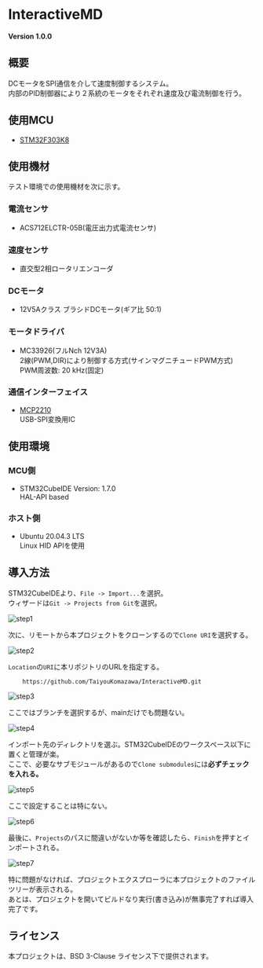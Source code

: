 # InteractiveMD

**Version 1.0.0**

## 概要

DCモータをSPI通信を介して速度制御するシステム。   
内部のPID制御器により２系統のモータをそれぞれ速度及び電流制御を行う。

## 使用MCU

- [STM32F303K8](https://www.st.com/ja/microcontrollers-microprocessors/stm32f303k8.html)

## 使用機材

テスト環境での使用機材を次に示す。

### 電流センサ

- ACS712ELCTR-05B(電圧出力式電流センサ)

### 速度センサ

- 直交型2相ロータリエンコーダ   

### DCモータ

- 12V5Aクラス ブラシドDCモータ(ギア比 50:1)

### モータドライバ

- MC33926(フルNch 12V3A)    
    2線(PWM,DIR)により制御する方式(サインマグニチュードPWM方式)     
    PWM周波数:  20 kHz(固定)

### 通信インターフェイス

- [MCP2210](https://www.microchip.com/en-us/product/MCP2210)    
    USB-SPI変換用IC 

## 使用環境

### MCU側

- STM32CubeIDE  Version: 1.7.0  
    HAL-API based   

### ホスト側

- Ubuntu 20.04.3 LTS    
    Linux HID APIを使用

## 導入方法

STM32CubeIDEより、`File -> Import...`を選択。   
ウィザードは`Git -> Projects from Git`を選択。  

![step1](https://github.com/TaiyouKomazawa/imd_docs_images/blob/main/step1.jpeg?raw=true)

次に、リモートから本プロジェクトをクローンするので`Clone URI`を選択する。   

![step2](https://github.com/TaiyouKomazawa/imd_docs_images/blob/main/step2.jpeg?raw=true)

`Location`の`URI`に本リポジトリのURLを指定する。  
``` 
    https://github.com/TaiyouKomazawa/InteractiveMD.git
```     

![step3](https://github.com/TaiyouKomazawa/imd_docs_images/blob/main/step3.jpeg?raw=true)

ここではブランチを選択するが、mainだけでも問題ない。  

![step4](https://github.com/TaiyouKomazawa/imd_docs_images/blob/main/step4.jpeg?raw=true)

インポート先のディレクトリを選ぶ。STM32CubeIDEのワークスペース以下に置くと管理が楽。    
ここで、必要なサブモジュールがあるので`Clone submodules`には**必ずチェックを入れる。**

![step5](https://github.com/TaiyouKomazawa/imd_docs_images/blob/main/step5.jpeg?raw=true)

ここで設定することは特にない。

![step6](https://github.com/TaiyouKomazawa/imd_docs_images/blob/main/step6.jpeg?raw=true)

最後に、`Projects`のパスに間違いがないか等を確認したら、`Finish`を押すとインポートされる。    

![step7](https://github.com/TaiyouKomazawa/imd_docs_images/blob/main/step7.jpeg?raw=true)

特に問題がなければ、プロジェクトエクスプローラに本プロジェクトのファイルツリーが表示される。    
あとは、プロジェクトを開いてビルドなり実行(書き込み)が無事完了すれば導入完了です。

## ライセンス

本プロジェクトは、BSD 3-Clause ライセンス下で提供されます。

